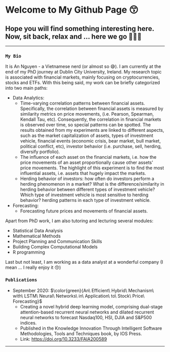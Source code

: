 # Welcome to My Github Page 😙
## Hope you will find something interesting here. Now, sit back, relax and ... here we go 🛫🛫🛫

___

 ### **`My Bio`**
It is An Nguyen - a Vietnamese nerd (or almost so 😅). I am currently at the end of my PhD journey at Dublin City University, Ireland.
My research topic is associated with financial markets, mainly focusing on cryptocurrencies, stocks and ETFs. With this being said, my work can be briefly categorized into two main paths:
+ Data Analytics:
   + Time-varying correlation patterns between financial assets. Specifically, the correlation between financial assets is measured by similarity metrics on price movements, (i.e. Pearson, Spearman, Kendall Tau, etc). Consequently, the correlation in financial markets is observed over time, so special patterns can be spotted. The results obtained from my experiments are linked to different aspects, such as the market capitalization of assets, types of investment vehicle, financial events (economic crisis, bear market, bull market, political conflict, etc), investor behavior (i.e. purchase, sell, herding, diversify portfolio).
   + The influence of each asset on the financial markets, i.e. how the price movements of an asset  proportionally cause other assets' price movements. The highlight of this experiment is to find the most influential assets, i.e. assets that hugely impact the markets.
   + Herding behavior of investors: how often do investors perform a herding phenomenon in a market? What is the difference/similarity in herding behavior between different types of investment vehicle? Which type of investment vehicle is most sensitive to herding behavior? herding patterns in each type of investment vehicle.
+ Forecasting:
   + Forecasting future prices and movements of financial assets.

Apart from PhD work, I am also tutoring and lecturing several modules:
+ Statistical Data Analysis
+ Mathematical Methods
+ Project Planning and Communication Skills
+ Building Complex Computational Models
+ R programming

Last but not least, I am working as a data analyst at a wonderful company (I mean ... I really enjoy it 😚)


### **`Publications`** ###
+ September 2020: $\color{green}{An\ Efficient\ Hybrid\ Mechanism\ with\ LSTM\ Neural\ Networks\ in\ Application\ to\ Stock\ Price\ Forecasting}$
  + Creating a novel hybrid deep learning model, comprising dual-stage attention-based recurrent neural networks and dilated recurrent neural networks to forecast Nasdaq100, HSI, DJIA and S&P500 indices.
  + Published in the Knowledge Innovation Through Intelligent Software Methodologies, Tools and Techniques book, by IOS Press.
  + Link: https://doi.org/10.3233/FAIA200589

   

___
